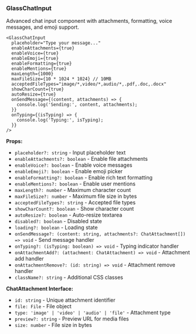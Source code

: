 ### GlassChatInput

Advanced chat input component with attachments, formatting, voice messages, and emoji support.

```tsx
<GlassChatInput
  placeholder="Type your message..."
  enableAttachments={true}
  enableVoice={true}
  enableEmoji={true}
  enableFormatting={true}
  enableMentions={true}
  maxLength={1000}
  maxFileSize={10 * 1024 * 1024} // 10MB
  acceptedFileTypes="image/*,video/*,audio/*,.pdf,.doc,.docx"
  showCharCount={true}
  autoResize={true}
  onSendMessage={(content, attachments) => {
    console.log('Sending:', content, attachments);
  }}
  onTyping={(isTyping) => {
    console.log('Typing:', isTyping);
  }}
/>
```

**Props:**
- `placeholder?: string` - Input placeholder text
- `enableAttachments?: boolean` - Enable file attachments
- `enableVoice?: boolean` - Enable voice messages
- `enableEmoji?: boolean` - Enable emoji picker
- `enableFormatting?: boolean` - Enable rich text formatting
- `enableMentions?: boolean` - Enable user mentions
- `maxLength?: number` - Maximum character count
- `maxFileSize?: number` - Maximum file size in bytes
- `acceptedFileTypes?: string` - Accepted file types
- `showCharCount?: boolean` - Show character count
- `autoResize?: boolean` - Auto-resize textarea
- `disabled?: boolean` - Disabled state
- `loading?: boolean` - Loading state
- `onSendMessage?: (content: string, attachments?: ChatAttachment[]) => void` - Send message handler
- `onTyping?: (isTyping: boolean) => void` - Typing indicator handler
- `onAttachmentAdd?: (attachment: ChatAttachment) => void` - Attachment add handler
- `onAttachmentRemove?: (id: string) => void` - Attachment remove handler
- `className?: string` - Additional CSS classes

**ChatAttachment Interface:**
- `id: string` - Unique attachment identifier
- `file: File` - File object
- `type: 'image' | 'video' | 'audio' | 'file'` - Attachment type
- `preview?: string` - Preview URL for media files
- `size: number` - File size in bytes
